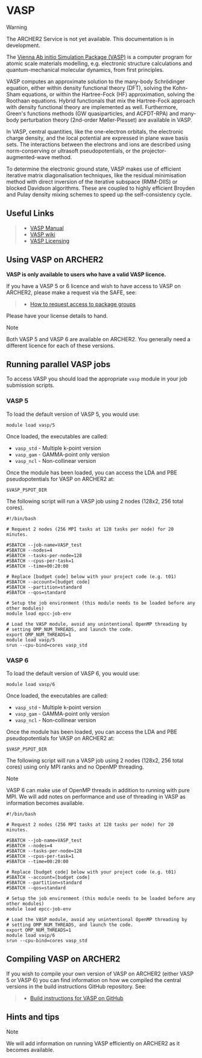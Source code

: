 # VASP

<div class="warning">

<div class="admonition-title">

Warning

</div>

The ARCHER2 Service is not yet available. This documentation is in
development.

</div>

The [Vienna Ab initio Simulation Package (VASP)](http://www.vasp.at) is
a computer program for atomic scale materials modelling, e.g. electronic
structure calculations and quantum-mechanical molecular dynamics, from
first principles.

VASP computes an approximate solution to the many-body Schrödinger
equation, either within density functional theory (DFT), solving the
Kohn-Sham equations, or within the Hartree-Fock (HF) approximation,
solving the Roothaan equations. Hybrid functionals that mix the
Hartree-Fock approach with density functional theory are implemented as
well. Furthermore, Green's functions methods (GW quasiparticles, and
ACFDT-RPA) and many-body perturbation theory (2nd-order Møller-Plesset)
are available in VASP.

In VASP, central quantities, like the one-electron orbitals, the
electronic charge density, and the local potential are expressed in
plane wave basis sets. The interactions between the electrons and ions
are described using norm-conserving or ultrasoft pseudopotentials, or
the projector-augmented-wave method.

To determine the electronic ground state, VASP makes use of efficient
iterative matrix diagonalisation techniques, like the residual
minimisation method with direct inversion of the iterative subspace
(RMM-DIIS) or blocked Davidson algorithms. These are coupled to highly
efficient Broyden and Pulay density mixing schemes to speed up the
self-consistency cycle.

## Useful Links

>   - [VASP Manual](http://cms.mpi.univie.ac.at/vasp/vasp/vasp.html)
>   - [VASP wiki](https://www.vasp.at/wiki/index.php/The_VASP_Manual)
>   - [VASP
>     Licensing](http://www.vasp.at/index.php/faqs/71-how-can-i-purchase-a-vasp-license)

## Using VASP on ARCHER2

**VASP is only available to users who have a valid VASP licence.**

If you have a VASP 5 or 6 licence and wish to have access to VASP on
ARCHER2, please make a request via the SAFE, see:

>   - [How to request access to package
>     groups](https://epcced.github.io/safe-docs/safe-for-users/#how-to-request-access-to-a-package-group)

Please have your license details to hand.

<div class="note">

<div class="admonition-title">

Note

</div>

Both VASP 5 and VASP 6 are available on ARCHER2. You generally need a
different licence for each of these versions.

</div>

## Running parallel VASP jobs

To access VASP you should load the appropriate `vasp` module in your job
submission scripts.

### VASP 5

To load the default version of VASP 5, you would use:

    module load vasp/5

Once loaded, the executables are called:

  - `vasp_std` - Multiple k-point version
  - `vasp_gam` - GAMMA-point only version
  - `vasp_ncl` - Non-collinear version

Once the module has been loaded, you can access the LDA and PBE
pseudopotentials for VASP on ARCHER2 at:

    $VASP_PSPOT_DIR

The following script will run a VASP job using 2 nodes (128x2, 256 total
cores).

    #!/bin/bash
    
    # Request 2 nodes (256 MPI tasks at 128 tasks per node) for 20 minutes.   
    
    #SBATCH --job-name=VASP_test
    #SBATCH --nodes=4
    #SBATCH --tasks-per-node=128
    #SBATCH --cpus-per-task=1
    #SBATCH --time=00:20:00
    
    # Replace [budget code] below with your project code (e.g. t01)
    #SBATCH --account=[budget code] 
    #SBATCH --partition=standard
    #SBATCH --qos=standard
    
    # Setup the job environment (this module needs to be loaded before any other modules)
    module load epcc-job-env
    
    # Load the VASP module, avoid any unintentional OpenMP threading by
    # setting OMP_NUM_THREADS, and launch the code.
    export OMP_NUM_THREADS=1
    module load vasp/5
    srun --cpu-bind=cores vasp_std

### VASP 6

To load the default version of VASP 6, you would use:

    module load vasp/6

Once loaded, the executables are called:

  - `vasp_std` - Multiple k-point version
  - `vasp_gam` - GAMMA-point only version
  - `vasp_ncl` - Non-collinear version

Once the module has been loaded, you can access the LDA and PBE
pseudopotentials for VASP on ARCHER2 at:

    $VASP_PSPOT_DIR

The following script will run a VASP job using 2 nodes (128x2, 256 total
cores) using only MPI ranks and no OpenMP threading.

<div class="note">

<div class="admonition-title">

Note

</div>

VASP 6 can make use of OpenMP threads in addition to running with pure
MPI. We will add notes on performance and use of threading in VASP as
information becomes available.

</div>

    #!/bin/bash
    
    # Request 2 nodes (256 MPI tasks at 128 tasks per node) for 20 minutes.   
    
    #SBATCH --job-name=VASP_test
    #SBATCH --nodes=4
    #SBATCH --tasks-per-node=128
    #SBATCH --cpus-per-task=1
    #SBATCH --time=00:20:00
    
    # Replace [budget code] below with your project code (e.g. t01)
    #SBATCH --account=[budget code] 
    #SBATCH --partition=standard
    #SBATCH --qos=standard
    
    # Setup the job environment (this module needs to be loaded before any other modules)
    module load epcc-job-env
    
    # Load the VASP module, avoid any unintentional OpenMP threading by
    # setting OMP_NUM_THREADS, and launch the code.
    export OMP_NUM_THREADS=1
    module load vasp/6
    srun --cpu-bind=cores vasp_std

## Compiling VASP on ARCHER2

If you wish to compile your own version of VASP on ARCHER2 (either VASP
5 or VASP 6) you can find information on how we compiled the central
versions in the build instructions GitHub repository. See:

>   - [Build instructions for VASP on
>     GitHub](https://github.com/hpc-uk/build-instructions/tree/main/VASP)

## Hints and tips

<div class="note">

<div class="admonition-title">

Note

</div>

We will add information on running VASP efficiently on ARCHER2 as it
becomes available.

</div>
